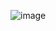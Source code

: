 ![image](https://user-images.githubusercontent.com/21079319/120904678-bcf6bb80-c64d-11eb-8a29-2f19a417235c.png)
